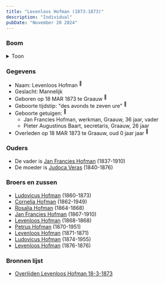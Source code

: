 ```yaml
---
title: "Levenloos Hofman (1873-1873)"
description: "Individual"
pubDate: "November 20 2024"
---
```


### Boom
<details><summary>Toon</summary>

![test](https://www.plantuml.com/plantuml/svg/ZPBVQy8m4CVVyrSSys7RWz3QgPiKqOvsKpQHpUrLqkRKO9f8aawA-Byl_fO9mwU4k-_txfFSTOobsXQv86REvO9gcaDAi_bKgqAoPoMK1gkfD2w5qf8PPmWPrvd0tHtpXIqXnpn5RNOXOr6ZikK2oLdLJ51ZO4K085AQeHxDU3QNQ4mOvfJBTXi2iYRa5eRRLeRi73TzAY5n21b70wzgabDv0zH0p_Eye0vGYOEadaIkz6h2KR0rXAsKfkKuLTOARBN1VuH-T-2Ee0alcj9YUIOryqA8CPLid6bbJAeSqiRZmsSy1F_9zmwUzP6eO2gZy8sQcXDAqw4aKHp4mJyelS78SJnuS7T_DKe3-byR-cRZWYHiBP4nBgTELlCWYIEdQ_XRgCH1-G5K19_ER8b2gAK3MvFzlrMhUmNPqvy2UwSBk5Ijxf53kpVyGIcK-Zi7fu7Z5A-QntltO_EYuFfvN7hSidHGChUylm00)
</details>

### Gegevens
- Naam: Levenloos Hofman <sup><a href="../s00417/" style="text-decoration:none" title="Overlijden Levenloos Hofman 18-3-1873">:link:</a></sup>
- Geslacht: Mannelijk
- Geboren op 18 MAR 1873 te Graauw <sup><a href="../s00417/" style="text-decoration:none" title="Overlijden Levenloos Hofman 18-3-1873">:link:</a></sup>
- Geboorte tijdstip: "des avonds te zeven ure" <sup><a href="../s00417/" style="text-decoration:none" title="Overlijden Levenloos Hofman 18-3-1873">:link:</a></sup>
- Geboorte getuigen: <sup><a href="../s00417/" style="text-decoration:none" title="Overlijden Levenloos Hofman 18-3-1873">:link:</a></sup>
  - Jan Francies Hofman, werkman, Graauw, 36 jaar, vader
  - Pieter Augustinus Baart, secretaris, Graauw, 26 jaar
- Overleden op 18 MAR 1873 te Graauw, oud 0 jaar jaar <sup><a href="../s00417/" style="text-decoration:none" title="Overlijden Levenloos Hofman 18-3-1873">:link:</a></sup>

### Ouders
- De vader is [Jan Francies Hofman](../i00035/) (1837-1910)
- De moeder is [Judoca Veras](../i00037/) (1840-1876)

### Broers en zussen
- [Ludovicus Hofman](../i00243/) (1860-1873)
- [Cornelia Hofman](../i00244/) (1862-1949)
- [Rosalia Hofman](../i00245/) (1864-1868)
- [Jan Francies Hofman](../i00246/) (1867-1910)
- [Levenloos Hofman](../i00247/) (1868-1868)
- [Petrus Hofman](../i00248/) (1870-1951)
- [Levenloos Hofman](../i00249/) (1871-1871)
- [Ludovicus Hofman](../i00251/) (1874-1955)
- [Levenloos Hofman](../i00252/) (1876-1876)

### Bronnen lijst
- [Overlijden Levenloos Hofman 18-3-1873](../s00417/)